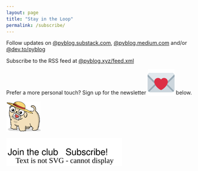 ```yaml
---
layout: page
title: "Stay in the Loop"
permalink: /subscribe/
---
```


<div class="all-posts">
<div class="text-container">

<p>Follow updates on <a class="underline" href="https://pyblog.substack.com/" target="_blank">@pyblog.substack.com</a>, <a class="underline" target="_blank" href="https://pyblog.medium.com/subscribe">@pyblog.medium.com</a> and/or <a class="underline" href="https://dev.to/pyblog" target="_blank">@dev.to/pyblog</a></p>

<p>Subscribe to the RSS feed at <a href="{{ site.url }}/feed.xml" target="_blank" class="underline">@pyblog.xyz/feed.xml</a></p>

<p>Prefer a more personal touch? Sign up for the newsletter <img class="twemoji" style="vertical-align: sub;" src="../assets/img/emoji/loveletter.svg" alt="letter"> below.</p>
<div class="ml-embedded" style="margin-bottom: 1em" data-form="9OoTRn"></div>

<div class="subscribe-gooshi" style="">
    <img style="width: 6.6em;" src="../assets/img/common/puppy-letter.png" />
    <p class="thought-cloud" style="bottom: 180px;"><img class="svg-icon" src="../assets/img/profile/gooshi-subscribe.svg" alt=""></p>
</div>

</div>
<br/><br/>
</div>

